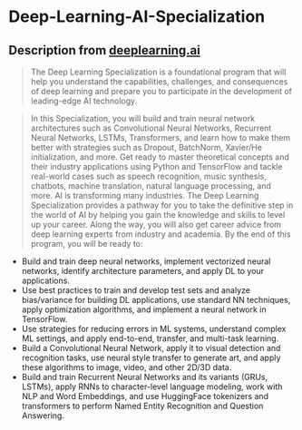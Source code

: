 # Deep-Learning-AI-Specialization
## Description from [deeplearning.ai](https://www.deeplearning.ai/program/deep-learning-specialization/)
> The Deep Learning Specialization is a foundational program that will help you understand the capabilities, challenges, and consequences of deep learning and prepare you to participate in the development of leading-edge AI technology.
  
>  In this Specialization, you will build and train neural network architectures such as Convolutional Neural Networks, Recurrent Neural Networks, LSTMs, Transformers, and learn how to make them better with strategies such as Dropout, BatchNorm, Xavier/He initialization, and more. Get ready to master theoretical concepts and their industry applications using Python and TensorFlow and tackle real-world cases such as speech recognition, music synthesis, chatbots, machine translation, natural language processing, and more.
  AI is transforming many industries. The Deep Learning Specialization provides a pathway for you to take the definitive step in the world of AI by helping you gain the knowledge and skills to level up your career. Along the way, you will also get career advice from deep learning experts from industry and academia.
  By the end of this program, you will be ready to: 

* Build and train deep neural networks, implement vectorized neural networks, identify architecture parameters, and apply DL to your applications.
* Use best practices to train and develop test sets and analyze bias/variance for building DL applications, use standard NN techniques, apply optimization algorithms, and implement a neural network in TensorFlow.
* Use strategies for reducing errors in ML systems, understand complex ML settings, and apply end-to-end, transfer, and multi-task learning.
* Build a Convolutional Neural Network, apply it to visual detection and recognition tasks, use neural style transfer to generate art, and apply these algorithms to image, video, and other 2D/3D data.
* Build and train Recurrent Neural Networks and its variants (GRUs, LSTMs), apply RNNs to character-level language modeling, work with NLP and Word Embeddings, and use HuggingFace tokenizers and transformers to perform Named Entity Recognition and Question Answering.

